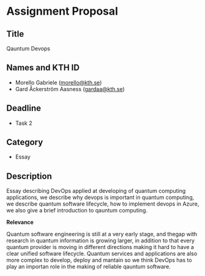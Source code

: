 # Assignment Proposal

## Title

Qauntum Devops

## Names and KTH ID

  - Morello Gabriele (morello@kth.se)
  - Gard Åckerström Aasness (gardaa@kth.se)

## Deadline

- Task 2

## Category


- Essay


## Description

Essay describing DevOps applied at developing of quantum computing applications, we describe why devops is important in quantum computing, we describe quantum software lifecycle, how to implement devops in Azure, we also give a brief introduction to qauntum computing.


**Relevance**

Quantum software engineering is still at a very early stage, and thegap with research in quantum information is growing larger, in addition to that every quantum provider is moving in different directions making it hard to have a clear unified
software lifecycle. Quantum services and applications are also more complex to develop, deploy and mantain so we think DevOps has to play an importan role in the making of reliable qauntum software.
